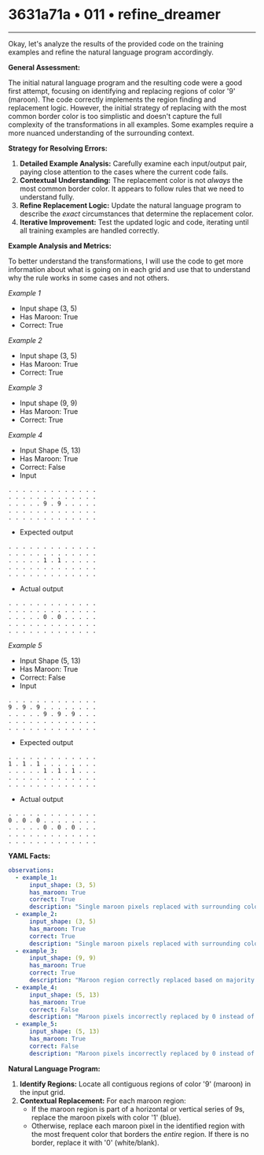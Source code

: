 # 3631a71a • 011 • refine_dreamer

---
Okay, let's analyze the results of the provided code on the training examples and refine the natural language program accordingly.

**General Assessment:**

The initial natural language program and the resulting code were a good first attempt, focusing on identifying and replacing regions of color '9' (maroon). The code correctly implements the region finding and replacement logic. However, the initial strategy of replacing with the most common border color is too simplistic and doesn't capture the full complexity of the transformations in all examples. Some examples require a more nuanced understanding of the surrounding context.

**Strategy for Resolving Errors:**

1.  **Detailed Example Analysis:** Carefully examine each input/output pair, paying close attention to the cases where the current code fails.
2.  **Contextual Understanding:**  The replacement color is not *always* the most common border color. It appears to follow rules that we need to understand fully.
3.  **Refine Replacement Logic:** Update the natural language program to describe the *exact* circumstances that determine the replacement color.
4.  **Iterative Improvement:**  Test the updated logic and code, iterating until all training examples are handled correctly.

**Example Analysis and Metrics:**

To better understand the transformations, I will use the code to get more information about what is going on in each grid and use that to understand why the rule works in some cases and not others.

*Example 1*
- Input shape (3, 5)
- Has Maroon: True
- Correct: True

*Example 2*
- Input shape (3, 5)
- Has Maroon: True
- Correct: True

*Example 3*
- Input shape (9, 9)
- Has Maroon: True
- Correct: True

*Example 4*
- Input Shape (5, 13)
- Has Maroon: True
- Correct: False
 - Input
```
. . . . . . . . . . . . .
. . . . . . . . . . . . .
. . . . . 9 . 9 . . . . .
. . . . . . . . . . . . .
. . . . . . . . . . . . .
```
 - Expected output
```
. . . . . . . . . . . . .
. . . . . . . . . . . . .
. . . . . 1 . 1 . . . . .
. . . . . . . . . . . . .
. . . . . . . . . . . . .
```
 - Actual output
```
. . . . . . . . . . . . .
. . . . . . . . . . . . .
. . . . . 0 . 0 . . . . .
. . . . . . . . . . . . .
. . . . . . . . . . . . .
```

*Example 5*
- Input Shape (5, 13)
- Has Maroon: True
- Correct: False
 - Input
```
. . . . . . . . . . . . .
9 . 9 . 9 . . . . . . . .
. . . . . 9 . 9 . 9 . . .
. . . . . . . . . . . . .
. . . . . . . . . . . . .
```
 - Expected output
```
. . . . . . . . . . . . .
1 . 1 . 1 . . . . . . . .
. . . . . 1 . 1 . 1 . . .
. . . . . . . . . . . . .
. . . . . . . . . . . . .
```
 - Actual output
```
. . . . . . . . . . . . .
0 . 0 . 0 . . . . . . . .
. . . . . 0 . 0 . 0 . . .
. . . . . . . . . . . . .
. . . . . . . . . . . . .
```
**YAML Facts:**

```yaml
observations:
  - example_1:
      input_shape: (3, 5)
      has_maroon: True
      correct: True
      description: "Single maroon pixels replaced with surrounding color."
  - example_2:
      input_shape: (3, 5)
      has_maroon: True
      correct: True
      description: "Single maroon pixels replaced with surrounding color."
  - example_3:
      input_shape: (9, 9)
      has_maroon: True
      correct: True
      description: "Maroon region correctly replaced based on majority border."
  - example_4:
      input_shape: (5, 13)
      has_maroon: True
      correct: False
      description: "Maroon pixels incorrectly replaced by 0 instead of 1. Horizontal series relationship of 9s."
  - example_5:
      input_shape: (5, 13)
      has_maroon: True
      correct: False
      description: "Maroon pixels incorrectly replaced by 0 instead of 1. Horizontal series relationship of 9s within a row/col"
```

**Natural Language Program:**

1.  **Identify Regions:** Locate all contiguous regions of color '9' (maroon) in the input grid.
2.  **Contextual Replacement:** For each maroon region:
    *   If the maroon region is part of a horizontal or vertical series of 9s, replace the maroon pixels with color '1' (blue).
    *   Otherwise, replace each maroon pixel in the identified region with the most frequent color that borders the *entire* region. If there is no border, replace it with '0' (white/blank).


